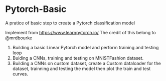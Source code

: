 # Pytorch-Basic
A pratice of basic step to create a Pytorch classification model

Implement from https://www.learnpytorch.io/ 
The credit of this belong to @mrdbourke

1. Building a basic Linear Pytorch model and perform training and testing loop
2. Buiding a CNNs, training and testing on MNISTFashion dataset.
3. Building a CNNs on custom dataset, create a Custom dataloader for the dataset, trainning and testing the model then plot the train and test curves.
